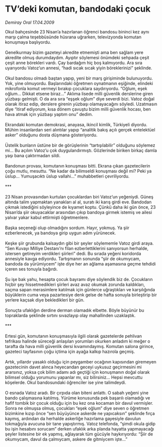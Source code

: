 # TV’deki komutan, bandodaki çocuk

*Demiray Oral 17.04.2009*

<div class="taraf_structure_2col_1zq">
<div class="margen_n">



 <p>Okul bahçesinde 23 Nisan’a hazırlanan öğrenci bandosu bininci kez aynı marşı çalma teşebbüsünde hüsrana uğrarken, televizyonda komutan konuşmaya başlıyordu. <br/><br/>Genelkurmay bizim gazeteyi akredite etmemişti ama ben sağlam yere akredite olmuş durumdaydım. Ayıptır söylemesi önümdeki sehpada çeşit çeşit anne börekleri vardı. Çay bardağım hiç boş kalmıyordu. Ara sıra uyarıyordu Vatoz’un annesi, “hadi sıcak sıcak yiyin böreklerinizi” şeklinde. <br/><br/>Okul bandosu olmadı baştan yapıp, yeni bir marş girişiminde bulunuyordu. Yok, yine olmuyordu. Başlarındaki öğretmen oynatmanın eşiğinde, elindeki mikrofonla komut vermeyi bırakıp çocuklara saydırıyordu. “Oğlum, eşek oğlum... Dikkat etsene biraz...” Aklıma lisede milli güvenlik derslerine giren yüzbaşı gelmişti. O da ara sıra “eşşek oğlum” diye severdi bizi. Vatoz doğal olarak itiraz edip, derslere girenin yüzbaşı olamayacağını söyledi. Uzatmasın diye “itiraf ediyorum, kısa dönem çavuştu bizim milli güvenlik hocası, ben hava atmak için yüzbaşı yaptım onu” dedim. <br/><br/>Ekrandaki komutan demokrasi, anayasa, ikincil kimlik, Türkiyeli diyordu. Mühim insanlardan seri alıntılar yapıp “analitik bakış açılı gerçek entelektüel asker” olduğunu dosta düşmana gösteriyordu. <br/><br/>Üstelik bunların üstüne bir de görüşlerinin “tartışılabilir” olduğunu söylemez mi... Bu açılım Vatoz’u çok duygulandırmıştı. Gözlerinde biriken birkaç damla yaşı bana çaktırmadan sildi. <br/><br/>Bandonun provası, komutanın konuşması bitti. Ekrana çıkan gazetecilerin çoğu mutlu, mesuttu. “Ne kadar da bilimseldi konuşması değil mi? Peki ya üslup... Yumuşacıktı üslup vallahi...” muhabbetleri çevriliyordu. <br/><br/>*** <br/><br/>23 Nisan provasından kurtulan çocuklardan biri Vatoz’un yeğeniydi. Güneş altında talim yapmaktan yanakları al al, suratı iki karış girdi eve. Bandodan çıkmak istediğini söyleyince de kıyamet koptu. Çünkü daha iki gün önce, 23 Nisan’da şiir okuyacaklar arasından çıkıp bandoya girmek istemiş ve ailesi yalvar yakar kabul ettirmişti öğretmenlere. <br/><br/>Başka seçeneği olup olmadığını sordum. Hayır, yokmuş. Ya şiir ezberlenecek, ya bandoya girip uygun adım yürünecek. <br/><br/>Keşke şiir grubunda kalsaydın gibi bir şeyler söylememle Vatoz girdi araya. “Sen Kuvayı Milliye Destanı’nı filan ezberlettiklerini sanıyorsun herhalde, istersen getireyim verdikleri şiirleri” dedi. Bu sırada yeğeni koridorda annesiyle kavga ediyordu. Tartışmanın sonunda “şiir de okumıycam, bandoda da yürümiycem” işte diye her an ağlama aşamasına geçme tehdidi içeren ses tonuyla bağırdı. <br/><br/>Şu işe bak yahu, hesapta çocuk bayramı diye söylendik biz de. Çocukların hiçbir şey hissetmedikleri şiirleri avaz avaz okumak zorunda kaldıkları, saçma sapan merasimlere katılmak için günlerce uğraştıkları ve karşılığında büyüklerin cuma veya pazartesiye denk gelse de hafta sonuyla birleştirip bir yerlere kaçsak diye bekledikleri bir gün. <br/><br/>Sonuçta ufaklığın derdine derman olamadık elbette. Böyle büyünür bu topraklarda şeklinde sırtını sıvazlayıp olay mahallinden uzaklaştık. <br/><br/>*** <br/><br/>Ertesi gün, komutanın konuşmasıyla ilgili olarak gazetelerde pehlivan tefrikası halinde süreceği anlaşılan yorumları okurken anladım ki meğer o tarafta da hava milli güvenlik dersi kıvamındaymış. Komutan salona girince, gazeteci tayfasının çoğu içtima için ayağa kalkıp hazırola geçmiş. <br/><br/>Artık, yıllardır yasaklı olduğu için peygamber ocağının kapısından giremeyen gazetecinin davet alınca heyecandan geceyi uykusuz geçirmesini mi ararsınız, yoksa çok bilim adamı adı geçtiği için konuşmanın doğal olarak bilimsel olduğu yorumunu yapanlar mı, siz bilirsiniz... Hepsi mevcuttu köşelerde. Okul bandosundaki öğrenciler ise yine talimdeydi. <br/><br/>O esnada Vatoz aradı. Bir çırpıda olan biteni anlattı. O sabah yeğeni yine bando çalışmasına katılmış. Yürüme konusunda pek başarılı olamadığı ve hafif tombik bir çocuk olduğu için bu kez ona kocaman bir davul vermişler. Sonra ne olmuşsa olmuş, çocukları “eşek oğlum” diye seven o öğretmen bizimkine kızıp önce “sen büyüyünce askerde ne yapıcaksın” şeklinde fırça kaymış, ardından da herhalde askerliğe hazırlama gayesiyle davulun tokmağıyla avucuna bir tane yapıştırmış. Vatoz telefonda, “şimdi okula gidip bu işin hesabını sorucam” derken ufaklık arka planda hayatta yapmayacağı şeyler listesine bir ek yapmış, ağlayarak tüm gücüyle haykırıyordu: “Şiir de okumıycam, davul da çalmıycam, askere de gitmiycem işte...”</p>
<br/>
<br/>
<br/>



<br/>


<div id="taraf_not">
</div>

</div>


</div>
